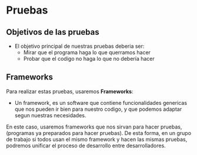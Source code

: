 # Pruebas
## Objetivos de las pruebas

* El objetivo principal de nuestras pruebas deberia ser:
  + Mirar que el programa haga lo que querramos hacer 
  + Probar que el codigo no haga lo que no debería hacer

## Frameworks

Para realizar estas pruebas, usaremos **Frameworks**:
  + Un framework, es un software que contiene funcionalidades genericas que nos pueden ir bien para nuestro codigo, y que podemos adaptar segun nuestras necesidades.
  
En este caso, usaremos frameworks que nos sirvan para hacer pruebas, (programas ya preparados para hacer pruebas). De esta forma, en un grupo de trabajo si todos usan el mismo framework y hacen las mismas pruebas, podremos unificar el proceso de desarrollo entre desarrolladores.
